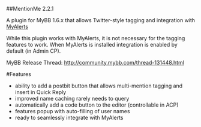 ##MentionMe 2.2.1

A plugin for MyBB 1.6.x that allows Twitter-style tagging and integration with [MyAlerts](https://github.com/euantor/MyAlerts)

While this plugin works with MyAlerts, it is not necessary for the tagging features to work. When MyAlerts is installed integration is enabled by default (in Admin CP).

MyBB Release Thread: http://community.mybb.com/thread-131448.html

#Features
* ability to add a postbit button that allows multi-mention tagging and insert in Quick Reply
* improved name caching rarely needs to query
* automatically add a code button to the editor (controllable in ACP)
* features popup with auto-filling of user names
* ready to seamlessly integrate with MyAlerts
